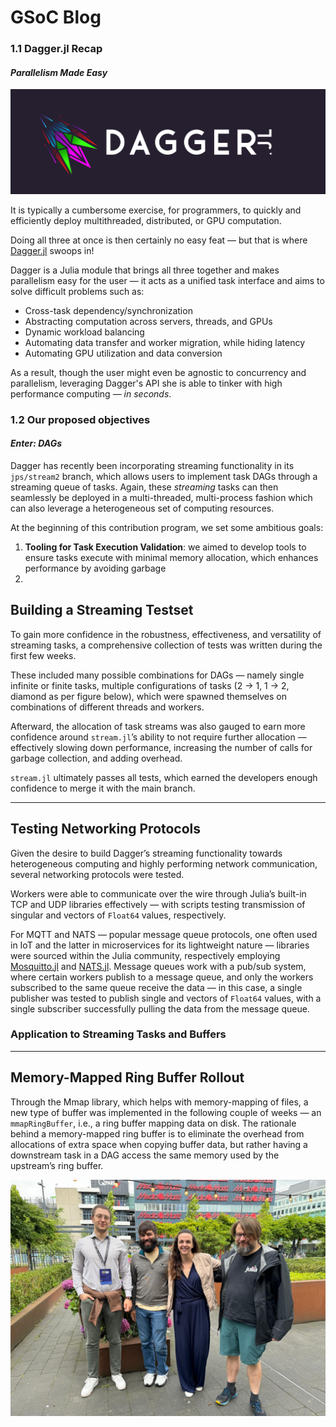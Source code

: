 # GSoC Blog

### 1.1 Dagger.jl Recap

#### *Parallelism Made Easy*

![image](logo.jpg)

It is typically a cumbersome exercise, for programmers, to quickly and efficiently deploy multithreaded, distributed, or GPU computation.

Doing all three at once is then certainly no easy feat — but that is where [Dagger.jl](https://github.com/JuliaParallel/Dagger.jl) swoops in!

Dagger is a Julia module that brings all three together and makes parallelism easy for the user — it acts as a unified task interface and aims to solve difficult problems such as:

- Cross-task dependency/synchronization
- Abstracting computation across servers, threads, and GPUs
- Dynamic workload balancing
- Automating data transfer and worker migration, while hiding latency
- Automating GPU utilization and data conversion

As a result, though the user might even be agnostic to concurrency and parallelism, leveraging Dagger's API she is able to tinker with high performance computing — *in seconds*.

### 1.2 Our proposed objectives

#### *Enter: DAGs*

Dagger has recently been incorporating streaming functionality in its `jps/stream2` branch, which allows users to implement task DAGs through a streaming queue of tasks. Again, these *streaming* tasks can then seamlessly be deployed in a multi-threaded, multi-process fashion which can also leverage a heterogeneous set of computing resources.

At the beginning of this contribution program, we set some ambitious goals:

1. **Tooling for Task Execution Validation**: we aimed to develop tools to ensure tasks execute with minimal memory allocation, which enhances performance by avoiding garbage
2. 



## Building a Streaming Testset

To gain more confidence in the robustness, effectiveness, and versatility of streaming tasks, a comprehensive collection of tests was written during the first few weeks.

These included many possible combinations for DAGs — namely single infinite or finite tasks, multiple configurations of tasks (2 → 1, 1 → 2, diamond as per figure below), which were spawned themselves on combinations of different threads and workers.

Afterward, the allocation of task streams was also gauged to earn more confidence around `stream.jl`’s ability to not require further allocation — effectively slowing down performance, increasing the number of calls for garbage collection, and adding overhead.

`stream.jl` ultimately passes all tests, which earned the developers enough confidence to merge it with the main branch.

---
## Testing Networking Protocols

Given the desire to build Dagger’s streaming functionality towards heterogeneous computing and highly performing network communication, several networking protocols were tested.

Workers were able to communicate over the wire through Julia’s built-in TCP and UDP libraries effectively — with scripts testing transmission of singular and vectors of `Float64` values, respectively.

For MQTT and NATS — popular message queue protocols, one often used in IoT and the latter in microservices for its lightweight nature — libraries were sourced within the Julia community, respectively employing [Mosquitto.jl](https://github.com/denglerchr/Mosquitzto.jl) and [NATS.jl](https://github.com/jakubwro/NATS.jl). Message queues work with a pub/sub system, where certain workers publish to a message queue, and only the workers subscribed to the same queue receive the data — in this case, a single publisher was tested to publish single and vectors of `Float64` values, with a single subscriber successfully pulling the data from the message queue.

### Application to Streaming Tasks and Buffers

---

## Memory-Mapped Ring Buffer Rollout

Through the Mmap library, which helps with memory-mapping of files, a new type of buffer was implemented in the following couple of weeks — an `mmapRingBuffer`, i.e., a ring buffer mapping data on disk. The rationale behind a memory-mapped ring buffer is to eliminate the overhead from allocations of extra space when copying buffer data, but rather having a downstream task in a DAG access the same memory used by the upstream’s ring buffer.

![image](juliacon.jpg "JuliaCon Eindhoven 2024")
